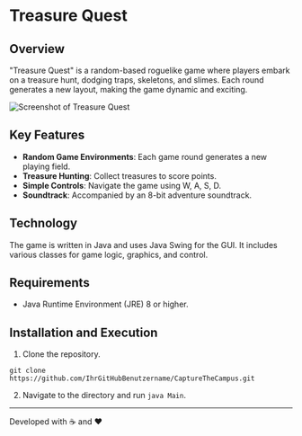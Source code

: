 # Treasure Quest

## Overview

"Treasure Quest" is a random-based roguelike game where players embark on a treasure hunt, dodging traps, skeletons, and slimes. Each round generates a new layout, making the game dynamic and exciting.

![Screenshot of Treasure Quest](https://i.postimg.cc/9fckPfHN/Screenshot-2023-12-06-034031.png)

## Key Features

- **Random Game Environments**: Each game round generates a new playing field.
- **Treasure Hunting**: Collect treasures to score points.
- **Simple Controls**: Navigate the game using W, A, S, D.
- **Soundtrack**: Accompanied by an 8-bit adventure soundtrack.

## Technology

The game is written in Java and uses Java Swing for the GUI. It includes various classes for game logic, graphics, and control.

## Requirements

- Java Runtime Environment (JRE) 8 or higher.

## Installation and Execution

1. Clone the repository.
   
```
git clone https://github.com/IhrGitHubBenutzername/CaptureTheCampus.git
```

2. Navigate to the directory and run `java Main`.



---

Developed with ☕ and ❤️
